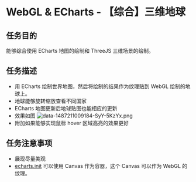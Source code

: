 # WebGL & ECharts - 【综合】三维地球

## 任务目的
能够综合使用 ECharts 地图的绘制和 ThreeJS 三维场景的绘制。

## 任务描述
* 用 ECharts 绘制世界地图，然后将绘制的结果作为纹理贴到 WebGL 绘制的地球上。
* 地球能够旋转缩放查看不同国家
* ECharts 地图更新后地球贴图也能相应的更新
* 效果如图
![data-1487211009184-SyY-5KzYx.png](https://ooo.0o0.ooo/2017/04/24/58fd7c34c42a6.png)
* 附加如果能够实现鼠标 hover 区域高亮的效果更好

## 任务注意事项
* 展现尽量美观
* [echarts.init](http://echarts.baidu.com/api.html#echarts.init) 可以使用 Canvas 作为容器，这个 Canvas 可以作为 WebGL 的纹理。